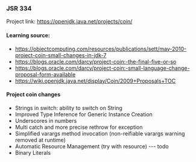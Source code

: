 ### JSR 334  

Project link: https://openjdk.java.net/projects/coin/

#### Learning source:
- https://objectcomputing.com/resources/publications/sett/may-2010-project-coin-small-changes-in-jdk-7
- https://blogs.oracle.com/darcy/project-coin:-the-final-five-or-so
- https://blogs.oracle.com/darcy/project-coin:-small-language-change-proposal-form-available
- https://wiki.openjdk.java.net/display/Coin/2009+Proposals+TOC

#### Project coin changes
- Strings in switch: ability to switch on String
- Improved Type Inference for Generic Instance Creation
- Underscores in numbers
- Multi catch and more precise rethrow for exception
- Simplified varargs method invocation (non-reifiable varargs warning removed at runtime)
- Automatic Resource Management (try with resource)
--- todo
- Binary Literals
